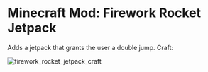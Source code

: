 # Minecraft Mod: Firework Rocket Jetpack
Adds a jetpack that grants the user a double jump.
  Craft:
  
![firework_rocket_jetpack_craft](https://github.com/luccaPossamai/FireworkRocketJetpackMod-FORGE/assets/110493821/74ad680b-9546-41a7-b21e-ad31e5e9f24b)
